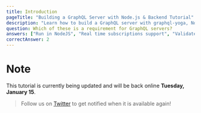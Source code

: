 ```yaml
---
title: Introduction
pageTitle: "Building a GraphQL Server with Node.js & Backend Tutorial"
description: "Learn how to build a GraphQL server with graphql-yoga, Node.JS, Express & Graphcool and best practices for filters, authentication, pagination and subscriptions."
question: Which of these is a requirement for GraphQL servers?
answers: ["Run in NodeJS", "Real time subscriptions support", "Validate incoming GraphQL requests", "Automatically generate queries and mutations from schema types"]
correctAnswer: 2
---
```


# Note

This tutorial is currently being updated and will be back online **Tuesday, January 15**.

> Follow us on [Twitter](https://www.twitter.com/graphcool) to get notified when it is available again!